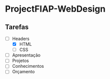 # ProjectFIAP-WebDesign
## Tarefas

- [ ] Headers
    - [x] HTML
    - [ ] CSS
- [ ] Apresentação
- [ ] Projetos
- [ ] Conhecimentos
- [ ] Orçamento